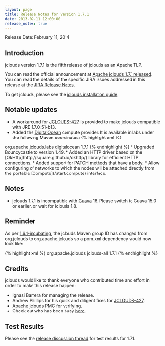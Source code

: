 ```yaml
---
layout: page
title: Release Notes for Version 1.7.1
date: 2013-02-11 12:00:00
release_notes: true
---
```


Release Date: February 11, 2014

## Introduction

jclouds version 1.7.1 is the fifth release of jclouds as an Apache TLP.

You can read the official announcement at [Apache jclouds 1.7.1 released](http://markmail.org/message/wvskzm356n2mraif). You can read the details of the specific JIRA issues addressed in this release at the [JIRA Release Notes](https://issues.apache.org/jira/browse/JCLOUDS/fixforversion/12325588).

To get jclouds, please see the [jclouds installation guide](/documentation/userguide/install).

## Notable updates

* A workaround for [JCLOUDS-427](https://issues.apache.org/jira/browse/JCLOUDS-427) is provided to make jclouds compatible with JRE 1.7.0\_51-b13.
* Added the [DigitalOcean](https://www.digitalocean.com) compute provider. It is available in labs under the following Maven coordinates:
{% highlight xml %}
<dependencies>
  <dependency>
    <groupId>org.apache.jclouds.labs</groupId>
    <artifactId>digitalocean</artifactId>
    <version>1.7.1</version>
  </dependency>
</dependencies>
{% endhighlight %}
* Upgraded Bouncycastle to version 1.49.
* Added an HTTP driver based on the [OkHttp](http://square.github.io/okhttp/) library for efficient HTTP connections.
* Added support for PATCH methods that have a body.
* Allow configuring of networks to which the nodes will be attached directly from the portable [Compute](/start/compute) interface.

## Notes

* jclouds 1.7.1 is incompatible with [Guava](https://code.google.com/p/guava-libraries/) 16. Please switch to
Guava 15.0 or earlier, or wait for jclouds 1.8.

## Reminder

As per [1.6.1-incubating](../1.6.1), the jclouds Maven group ID has changed from org.jclouds to org.apache.jclouds so a pom.xml dependency would now look like:

{% highlight xml %}
<dependencies>
  <dependency>
    <groupId>org.apache.jclouds</groupId>
    <artifactId>jclouds-all</artifactId>
    <version>1.7.1</version>
  </dependency>
</dependencies>
{% endhighlight %}

## Credits

jclouds would like to thank everyone who contributed time and effort in order to make this release happen:

  * Ignasi Barrera for managing the release.
  * Andrew Phillips for his quick and diligent fixes for [JCLOUDS-427](https://issues.apache.org/jira/browse/JCLOUDS-427).
  * Apache jclouds PMC for verifying.
  * Check out who has been busy [here](http://www.ohloh.net/p/jclouds/contributors?query=&sort=latest_commit).

## Test Results

Please see the [release discussion thread](http://markmail.org/message/dpfrnkcwvtf5scb7) for test results for 1.7.1.

